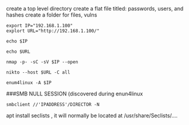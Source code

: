 create a top level directory
create a flat file titled: passwords, users, and hashes
create a folder for files, vulns



    export IP="192.168.1.100"
    explort URL="http://192.168.1.100/"
    
    echo $IP
    
    echo $URL
    
    nmap -p- -sC -sV $IP --open
    
    nikto --host $URL -C all
    
    enum4linux -A $IP

###SMB NULL SESSION (discovered during enun4linux

    smbclient //'IPADDRESS'/DIRECTOR -N 






apt install seclists , it will normally be located at /usr/share/Seclists/....






